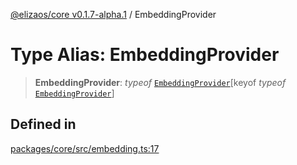 [@elizaos/core v0.1.7-alpha.1](../index.md) / EmbeddingProvider

# Type Alias: EmbeddingProvider

> **EmbeddingProvider**: *typeof* [`EmbeddingProvider`](../variables/EmbeddingProvider.md)\[keyof *typeof* [`EmbeddingProvider`](../variables/EmbeddingProvider.md)\]

## Defined in

[packages/core/src/embedding.ts:17](https://github.com/elizaOS/eliza/blob/main/packages/core/src/embedding.ts#L17)
